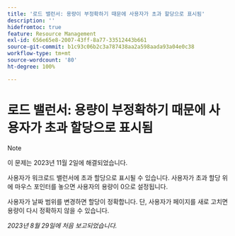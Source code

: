 ```yaml
---
title: '로드 밸런서: 용량이 부정확하기 때문에 사용자가 초과 할당으로 표시됨'
description: ''
hidefromtoc: true
feature: Resource Management
exl-id: 656e65e8-2007-43ff-8a77-33512443b661
source-git-commit: b1c93c06b2c3a787438aa2a598aada93a04e0c38
workflow-type: tm+mt
source-wordcount: '80'
ht-degree: 100%

---
```


# 로드 밸런서: 용량이 부정확하기 때문에 사용자가 초과 할당으로 표시됨

>[!NOTE]
>
>이 문제는 2023년 11월 2일에 해결되었습니다.

사용자가 워크로드 밸런서에 초과 할당으로 표시될 수 있습니다. 사용자가 초과 할당 위에 마우스 포인터를 놓으면 사용자의 용량이 0으로 설정됩니다.

사용자가 날짜 범위를 변경하면 할당이 정확합니다. 단, 사용자가 페이지를 새로 고치면 용량이 다시 정확하지 않을 수 있습니다.

_2023년 8월 29일에 처음 보고되었습니다._
